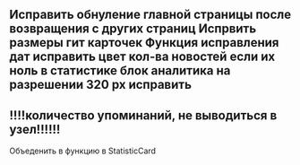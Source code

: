 Исправить обнуление главной страницы после возвращения с других страниц
Испрвить размеры гит карточек 
Функция исправления дат
исправить цвет кол-ва новостей если их ноль в статистике
блок аналитика на разрешении 320 px исправить
--------------------------------------------------------
!!!!количество упоминаний, не выводиться в узел!!!!!!
--------------------------------------------------------
Объеденить в функцию в StatisticCard
